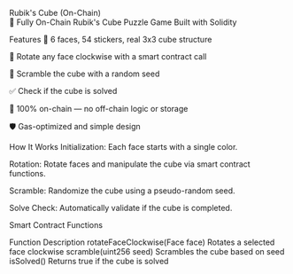 Rubik's Cube (On-Chain)  
🎯 Fully On-Chain Rubik's Cube Puzzle Game Built with Solidity
 
Features
🧩 6 faces, 54 stickers, real 3x3 cube structure
 
🔄 Rotate any face clockwise with a smart contract call 

🎲 Scramble the cube with a random seed

✅ Check if the cube is solved
 
📜 100% on-chain — no off-chain logic or storage

🛡️ Gas-optimized and simple design

How It Works
Initialization: Each face starts with a single color.

Rotation: Rotate faces and manipulate the cube via smart contract functions.

Scramble: Randomize the cube using a pseudo-random seed.

Solve Check: Automatically validate if the cube is completed.

Smart Contract Functions

Function	Description
rotateFaceClockwise(Face face)	Rotates a selected face clockwise
scramble(uint256 seed)	Scrambles the cube based on seed
isSolved()	Returns true if the cube is solved
